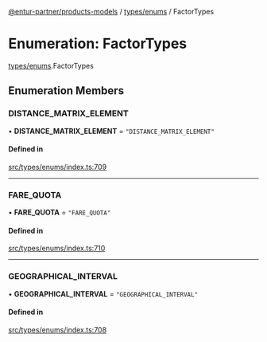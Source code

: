 [@entur-partner/products-models](../README.md) / [types/enums](../modules/types_enums.md) / FactorTypes

# Enumeration: FactorTypes

[types/enums](../modules/types_enums.md).FactorTypes

## Enumeration Members

### DISTANCE\_MATRIX\_ELEMENT

• **DISTANCE\_MATRIX\_ELEMENT** = ``"DISTANCE_MATRIX_ELEMENT"``

#### Defined in

[src/types/enums/index.ts:709](https://github.com/entur/products-models/blob/main/src/types/enums/index.ts#L709)

___

### FARE\_QUOTA

• **FARE\_QUOTA** = ``"FARE_QUOTA"``

#### Defined in

[src/types/enums/index.ts:710](https://github.com/entur/products-models/blob/main/src/types/enums/index.ts#L710)

___

### GEOGRAPHICAL\_INTERVAL

• **GEOGRAPHICAL\_INTERVAL** = ``"GEOGRAPHICAL_INTERVAL"``

#### Defined in

[src/types/enums/index.ts:708](https://github.com/entur/products-models/blob/main/src/types/enums/index.ts#L708)
